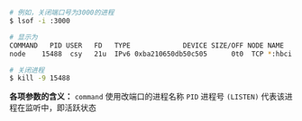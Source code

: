 #

``` bash
# 例如，关闭端口号为3000的进程
$ lsof -i :3000

# 显示为
COMMAND   PID USER   FD   TYPE             DEVICE SIZE/OFF NODE NAME
node    15488  csy   21u  IPv6 0xba210650db50c505      0t0  TCP *:hbci (LISTEN)

# 关闭进程
$ kill -9 15488
```

**各项参数的含义：**
`command`   使用改端口的进程名称
`PID`       进程号
`(LISTEN)`  代表该进程在监听中，即活跃状态
